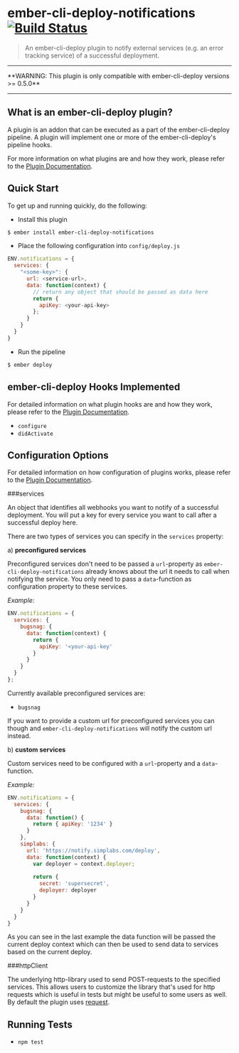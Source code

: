 # ember-cli-deploy-notifications [![Build Status](https://travis-ci.org/simplabs/ember-cli-deploy-notifications.svg)](https://travis-ci.org/simplabs/ember-cli-deploy-notifications)

> An ember-cli-deploy plugin to notify external services (e.g. an error
> tracking service) of a successful deployment.

<hr/>
**WARNING: This plugin is only compatible with ember-cli-deploy versions >= 0.5.0**
<hr/>

## What is an ember-cli-deploy plugin?

A plugin is an addon that can be executed as a part of the ember-cli-deploy pipeline. A plugin will implement one or more of the ember-cli-deploy's pipeline hooks.

For more information on what plugins are and how they work, please refer to the [Plugin Documentation][2].

## Quick Start

To get up and running quickly, do the following:

- Install this plugin

```bash
$ ember install ember-cli-deploy-notifications
```
- Place the following configuration into `config/deploy.js`


```javascript
ENV.notifications = {
  services: {
    "<some-key>": {
      url: <service-url>,
      data: function(context) {
        // return any object that should be passed as data here
        return {
          apiKey: <your-api-key>
        };
      }
    }
  }
}
```

- Run the pipeline

```bash
$ ember deploy
```

## ember-cli-deploy Hooks Implemented

For detailed information on what plugin hooks are and how they work, please refer to the [Plugin Documentation][2].

- `configure`
- `didActivate`

## Configuration Options

For detailed information on how configuration of plugins works, please refer to the [Plugin Documentation][2].

###services

An object that identifies all webhooks you want to notify of a successful deployment. You will put a key for every service you want to call after a successful deploy here.

There are two types of services you can specify in the `services` property:

a)  __preconfigured services__

Preconfigured services don't need to be passed a `url`-property as `ember-cli-deploy-notifications` already knows about the url it needs to call when notifying the service. You only need to pass a `data`-function as configuration property to these services.

*Example:*

```javascript
ENV.notifications = {
  services: {
    bugsnag: {
      data: function(context) {
        return {
          apiKey: '<your-api-key'
        }
      }
    }
  }
};
```

Currently available preconfigured services are:

- `bugsnag`

If you want to provide a custom url for preconfigured services you can though and `ember-cli-deploy-notifications` will notify the custom url instead.

b) __custom services__

Custom services need to be configured with a `url`-property and a `data`-function.

*Example:*

```javascript
ENV.notifications = {
  services: {
    bugsnag: {
      data: function() {
        return { apiKey: '1234' }
      }
    },
    simplabs: {
      url: 'https://notify.simplabs.com/deploy',
      data: function(context) {
        var deployer = context.deployer;
        
        return {
          secret: 'supersecret',
          deployer: deployer
        }
      }
    }
  }
}
```

As you can see in the last example the data function will be passed the current deploy context which can then be used to send data to services based on the current deploy.

###httpClient

The underlying http-library used to send POST-requests to the specified services. This allows users to customize the library that's used for http requests which is useful in tests but might be useful to some users as well. By default the plugin uses [request](https://github.com/request/request).

## Running Tests

- `npm test`

[2]: http://ember-cli.github.io/ember-cli-deploy/plugins "Plugin Documentation"

